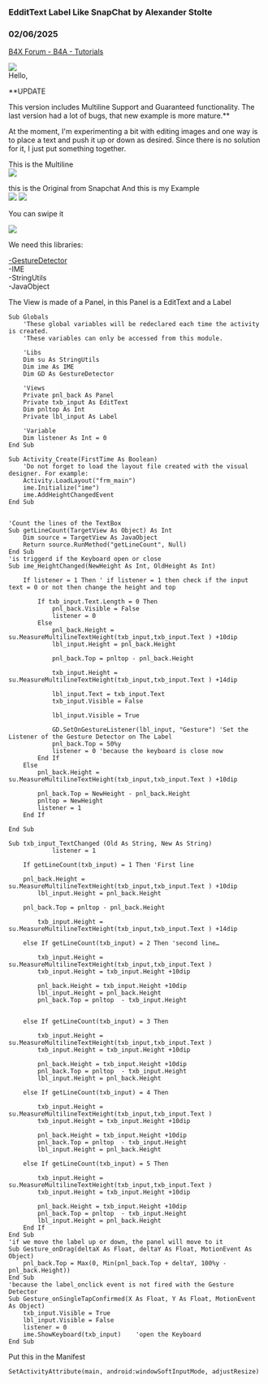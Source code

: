 ### EdditText Label Like SnapChat by Alexander Stolte
### 02/06/2025
[B4X Forum - B4A - Tutorials](https://www.b4x.com/android/forum/threads/84453/)

![](https://www.b4x.com/android/forum/attachments/60105)  
Hello,  
  
**UPDATE  
  
This version includes Multiline Support and Guaranteed functionality. The last version had a lot of bugs, that new example is more mature.**  
  
At the moment, I'm experimenting a bit with editing images and one way is to place a text and push it up or down as desired. Since there is no solution for it, I just put something together.  
  
  
This is the Multiline  
![](https://www.b4x.com/android/forum/attachments/60111)  
  
  
this is the Original from Snapchat And this is my Example  
![](https://www.b4x.com/android/forum/attachments/60103) ![](https://www.b4x.com/android/forum/attachments/60104)  
  
You can swipe it  
  
![](https://www.b4x.com/android/forum/attachments/60105)  
  
  
  
We need this libraries:  
  
[-GestureDetector](https://www.b4x.com/android/forum/threads/lib-gesture-detector.21502/)  
-IME  
-StringUtils  
-JavaObject  
  
The View is made of a Panel, in this Panel is a EditText and a Label  
  

```B4X
Sub Globals  
    'These global variables will be redeclared each time the activity is created.  
    'These variables can only be accessed from this module.  
   
    'Libs  
    Dim su As StringUtils  
    Dim ime As IME  
    Dim GD As GestureDetector  
   
    'Views  
    Private pnl_back As Panel  
    Private txb_input As EditText  
    Dim pnltop As Int  
    Private lbl_input As Label  
     
    'Variable  
    Dim listener As Int = 0  
End Sub  
  
Sub Activity_Create(FirstTime As Boolean)  
    'Do not forget to load the layout file created with the visual designer. For example:  
    Activity.LoadLayout("frm_main")  
    ime.Initialize("ime")  
    ime.AddHeightChangedEvent  
End Sub  
  
  
'Count the lines of the TextBox  
Sub getLineCount(TargetView As Object) As Int  
    Dim source = TargetView As JavaObject  
    Return source.RunMethod("getLineCount", Null)  
End Sub  
'is triggerd if the Keyboard open or close  
Sub ime_HeightChanged(NewHeight As Int, OldHeight As Int)  
   
    If listener = 1 Then ' if listener = 1 then check if the input text = 0 or not then change the height and top  
     
        If txb_input.Text.Length = 0 Then  
            pnl_back.Visible = False  
            listener = 0  
        Else  
            pnl_back.Height = su.MeasureMultilineTextHeight(txb_input,txb_input.Text ) +10dip  
            lbl_input.Height = pnl_back.Height  
   
            pnl_back.Top = pnltop - pnl_back.Height  
   
            txb_input.Height =  su.MeasureMultilineTextHeight(txb_input,txb_input.Text ) +14dip  
         
            lbl_input.Text = txb_input.Text  
            txb_input.Visible = False  
         
            lbl_input.Visible = True  
         
            GD.SetOnGestureListener(lbl_input, "Gesture") 'Set the Listener of the Gesture Detector on The Label  
            pnl_back.Top = 50%y  
            listener = 0 'because the keyboard is close now  
        End If  
    Else  
        pnl_back.Height = su.MeasureMultilineTextHeight(txb_input,txb_input.Text ) +10dip  
     
        pnl_back.Top = NewHeight - pnl_back.Height  
        pnltop = NewHeight  
        listener = 1  
    End If  
   
End Sub  
  
Sub txb_input_TextChanged (Old As String, New As String)  
            listener = 1  
  
    If getLineCount(txb_input) = 1 Then 'First line  
     
    pnl_back.Height = su.MeasureMultilineTextHeight(txb_input,txb_input.Text ) +10dip  
        lbl_input.Height = pnl_back.Height  
   
    pnl_back.Top = pnltop - pnl_back.Height  
   
        txb_input.Height =  su.MeasureMultilineTextHeight(txb_input,txb_input.Text ) +14dip  
   
    else If getLineCount(txb_input) = 2 Then 'second line…  
   
        txb_input.Height = su.MeasureMultilineTextHeight(txb_input,txb_input.Text )  
        txb_input.Height = txb_input.Height +10dip  
   
        pnl_back.Height = txb_input.Height +10dip  
        lbl_input.Height = pnl_back.Height  
        pnl_back.Top = pnltop  - txb_input.Height  
     
     
    else If getLineCount(txb_input) = 3 Then  
   
        txb_input.Height = su.MeasureMultilineTextHeight(txb_input,txb_input.Text )  
        txb_input.Height = txb_input.Height +10dip  
   
        pnl_back.Height = txb_input.Height +10dip  
        pnl_back.Top = pnltop  - txb_input.Height  
        lbl_input.Height = pnl_back.Height  
   
    else If getLineCount(txb_input) = 4 Then  
   
        txb_input.Height = su.MeasureMultilineTextHeight(txb_input,txb_input.Text )  
        txb_input.Height = txb_input.Height +10dip  
   
        pnl_back.Height = txb_input.Height +10dip  
        pnl_back.Top = pnltop  - txb_input.Height  
        lbl_input.Height = pnl_back.Height  
     
    else If getLineCount(txb_input) = 5 Then  
   
        txb_input.Height = su.MeasureMultilineTextHeight(txb_input,txb_input.Text )  
        txb_input.Height = txb_input.Height +10dip  
   
        pnl_back.Height = txb_input.Height +10dip  
        pnl_back.Top = pnltop  - txb_input.Height  
        lbl_input.Height = pnl_back.Height  
    End If  
End Sub  
'if we move the label up or down, the panel will move to it  
Sub Gesture_onDrag(deltaX As Float, deltaY As Float, MotionEvent As Object)  
    pnl_back.Top = Max(0, Min(pnl_back.Top + deltaY, 100%y - pnl_back.Height))  
End Sub  
'because the label_onclick event is not fired with the Gesture Detector  
Sub Gesture_onSingleTapConfirmed(X As Float, Y As Float, MotionEvent As Object)  
    txb_input.Visible = True  
    lbl_input.Visible = False  
    listener = 0  
    ime.ShowKeyboard(txb_input)    'open the Keyboard  
End Sub
```

  
  
Put this in the Manifest  

```B4X
SetActivityAttribute(main, android:windowSoftInputMode, adjustResize)
```